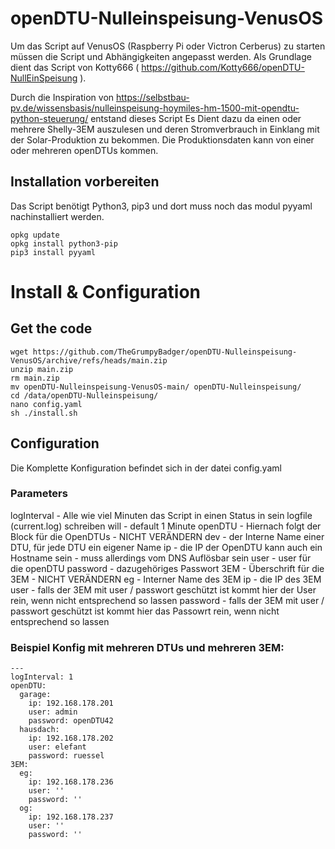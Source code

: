 # openDTU-Nulleinspeisung-VenusOS

Um das Script auf VenusOS (Raspberry Pi oder Victron Cerberus) zu starten müssen die Script und Abhängigkeiten angepasst werden.
Als Grundlage dient das Script von Kotty666 ( https://github.com/Kotty666/openDTU-NullEinSpeisung ).


Durch die Inspiration von https://selbstbau-pv.de/wissensbasis/nulleinspeisung-hoymiles-hm-1500-mit-opendtu-python-steuerung/ entstand dieses Script
Es Dient dazu da einen oder mehrere Shelly-3EM auszulesen und deren Stromverbrauch in Einklang mit der Solar-Produktion zu bekommen.
Die Produktionsdaten kann von einer oder mehreren openDTUs kommen.

## Installation vorbereiten

Das Script benötigt Python3, pip3  und dort muss noch das modul pyyaml nachinstalliert werden.


```
opkg update
opkg install python3-pip
pip3 install pyyaml
```

# Install & Configuration
## Get the code
```
wget https://github.com/TheGrumpyBadger/openDTU-Nulleinspeisung-VenusOS/archive/refs/heads/main.zip
unzip main.zip
rm main.zip
mv openDTU-Nulleinspeisung-VenusOS-main/ openDTU-Nulleinspeisung/
cd /data/openDTU-Nulleinspeisung/
nano config.yaml
sh ./install.sh
```

## Configuration
Die Komplette Konfiguration befindet sich in der datei config.yaml
### Parameters
logInterval - Alle wie viel Minuten das Script in einen Status in sein logfile (current.log) schreiben will - default 1 Minute 
openDTU - Hiernach folgt der Block für die OpenDTUs - NICHT VERÄNDERN
dev - der Interne Name einer DTU, für jede DTU ein eigener Name
ip - die IP der OpenDTU kann auch ein Hostname sein - muss allerdings vom DNS Auflösbar sein
user - user für die openDTU
password - dazugehöriges Passwort
3EM - Überschrift für die 3EM - NICHT VERÄNDERN
eg - Interner Name des 3EM
ip - die IP des 3EM
user - falls der 3EM mit user / passwort geschützt ist kommt hier der User rein, wenn nicht entsprechend so lassen
password - falls der 3EM mit user / passwort geschützt ist kommt hier das Passowrt rein, wenn nicht entsprechend so lassen

### Beispiel Konfig mit mehreren DTUs und mehreren 3EM:
```
---
logInterval: 1
openDTU:
  garage:
    ip: 192.168.178.201
    user: admin
    password: openDTU42
  hausdach:
    ip: 192.168.178.202
    user: elefant
    password: ruessel
3EM:
  eg:
    ip: 192.168.178.236
    user: ''
    password: ''
  og:
    ip: 192.168.178.237
    user: ''
    password: ''
```


